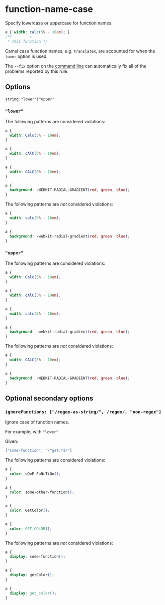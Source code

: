 # function-name-case

Specify lowercase or uppercase for function names.

```css
a { width: calc(5% - 10em); }
/**        ↑
 * This function */
```

Camel case function names, e.g. `translateX`, are accounted for when the `lower` option is used.

The `--fix` option on the [command line](../../../docs/user-guide/cli.md#autofixing-errors) can automatically fix all of the problems reported by this rule.

## Options

`string`: `"lower"|"upper"`

### `"lower"`

The following patterns are considered violations:

```css
a {
  width: Calc(5% - 10em);
}
```

```css
a {
  width: cAlC(5% - 10em);
}
```

```css
a {
  width: CALC(5% - 10em);
}
```

```css
a {
  background: -WEBKIT-RADIAL-GRADIENT(red, green, blue);
}
```

The following patterns are *not* considered violations:

```css
a {
  width: calc(5% - 10em);
}
```

```css
a {
  background: -webkit-radial-gradient(red, green, blue);
}
```

### `"upper"`

The following patterns are considered violations:

```css
a {
  width: Calc(5% - 10em);
}
```

```css
a {
  width: cAlC(5% - 10em);
}
```

```css
a {
  width: calc(5% - 10em);
}
```

```css
a {
  background: -webkit-radial-gradient(red, green, blue);
}
```

The following patterns are *not* considered violations:

```css
a {
  width: CALC(5% - 10em);
}
```

```css
a {
  background: -WEBKIT-RADIAL-GRADIENT(red, green, blue);
}
```

## Optional secondary options

### `ignoreFunctions: ["/regex-as-string/", /regex/, "non-regex"]`

Ignore case of function names.

For example, with `"lower"`.

Given:

```js
["some-function", "/^get.*$/"]
```

The following patterns are considered violations:

```css
a {
  color: sOmE-FuNcTiOn();
}
```

```css
a {
  color: some-other-function();
}
```

```css
a {
  color: GetColor();
}
```

```css
a {
  color: GET_COLOR();
}
```

The following patterns are *not* considered violations:

```css
a {
  display: some-function();
}
```


```css
a {
  display: getColor();
}
```

```css
a {
  display: get_color();
}
```
